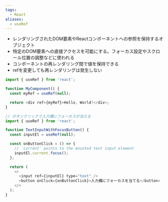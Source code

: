 ```yaml
---
tags:
  - React
aliases:
  - useRef
---
```

- レンダリングされたDOM要素やReactコンポーネントへの参照を保持するオブジェクト
- 特定のDOM要素への直接アクセスを可能にする。フォーカス設定やスクロール位置の調整などに使われる
- コンポーネントの再レンダリング間で値を保持できる
- refを変更しても再レンダリングは発生しない

```js
import { useRef } from 'react';

function MyComponent() {
  const myRef = useRef(null);

  return <div ref={myRef}>Hello, World!</div>;
}

```

```js
// ボタンクリックで入力欄にフォーカスが当たる
import { useRef } from 'react';

function TextInputWithFocusButton() {
  const inputEl = useRef(null);

  const onButtonClick = () => {
    // `current` points to the mounted text input element
    inputEl.current.focus();
  };

  return (
    <>
      <input ref={inputEl} type="text" />
      <button onClick={onButtonClick}>入力欄にフォーカスを当てる</button>
    </>
  );
}

```
